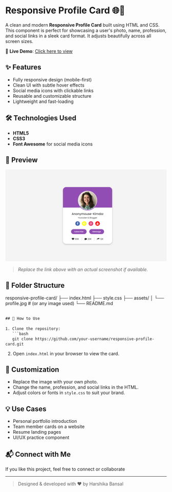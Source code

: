 # Responsive Profile Card 🌐💼

A clean and modern **Responsive Profile Card** built using HTML and CSS. This component is perfect for showcasing a user's photo, name, profession, and social links in a sleek card format. It adjusts beautifully across all screen sizes.

🔗 **Live Demo**: [Click here to view](https://responsive-profile-card-hb.vercel.app/)

## ✨ Features

- Fully responsive design (mobile-first)
- Clean UI with subtle hover effects
- Social media icons with clickable links
- Reusable and customizable structure
- Lightweight and fast-loading

## 🛠️ Technologies Used

- **HTML5**
- **CSS3**
- **Font Awesome** for social media icons

## 📸 Preview

![Profile Card Screenshot](/assets/output.png)
> *Replace the link above with an actual screenshot if available.*

## 📁 Folder Structure

responsive-profile-card/
├── index.html
├── style.css
├── assets/
│   └── profile.jpg   # (or any image used)
└── README.md

````

## 🚀 How to Use

1. Clone the repository:
   ```bash
   git clone https://github.com/your-username/responsive-profile-card.git
````
2. Open `index.html` in your browser to view the card.

## 🧩 Customization

* Replace the image with your own photo.
* Change the name, profession, and social links in the HTML.
* Adjust colors or fonts in `style.css` to suit your brand.

## 💡 Use Cases

* Personal portfolio introduction
* Team member cards on a website
* Resume landing pages
* UI/UX practice component

## 📬 Connect with Me

If you like this project, feel free to connect or collaborate

---

> Designed & developed with ❤️ by Harshika Bansal

```
